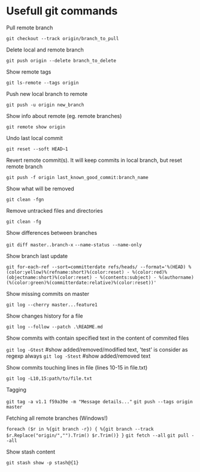 # Usefull git commands #

Pull remote branch

```git checkout --track origin/branch_to_pull```


Delete local and remote branch

```git push origin --delete branch_to_delete```


Show remote tags

```git ls-remote --tags origin```


Push new local branch to remote

```git push -u origin new_branch```


Show info about remote (eg. remote branches)

```git remote show origin```


Undo last local commit

```git reset --soft HEAD~1```


Revert remote commit(s). It will keep commits in local branch, but reset remote branch

```git push -f origin last_known_good_commit:branch_name```


Show what will be removed

```git clean -fgn```


Remove untracked files and directories

```git clean -fg```


Show differences between branches

```git diff master..branch-x```
```--name-status --name-only```


Show branch last update

```git for-each-ref --sort=committerdate refs/heads/ --format='%(HEAD) %(color:yellow)%(refname:short)%(color:reset) - %(color:red)%(objectname:short)%(color:reset) - %(contents:subject) - %(authorname) (%(color:green)%(committerdate:relative)%(color:reset))'```


Show missing commits on master

```git log --cherry master...feature1```


Show changes history for a file

```git log --follow --patch .\README.md```


Show commits with contain specified text in the content of commited files

```git log -Gtest```  #show added/removed/modified text, 'test' is consider as regexp always
```git log -Stest```  #show added/removed text

Show commits touching lines in file (lines 10-15 in file.txt)

```git log -L10,15:path/to/file.txt```

Tagging

```git tag -a v1.1 f59a39e -m "Message details..."```
```git push --tags origin master```

Fetching all remote branches (Windows!)

```foreach ($r in %{git branch -r}) { %{git branch --track $r.Replace("origin/","").Trim() $r.Trim()} }```
```git fetch --all```
```git pull --all```

Show stash content

```git stash show -p stash@{1}```

